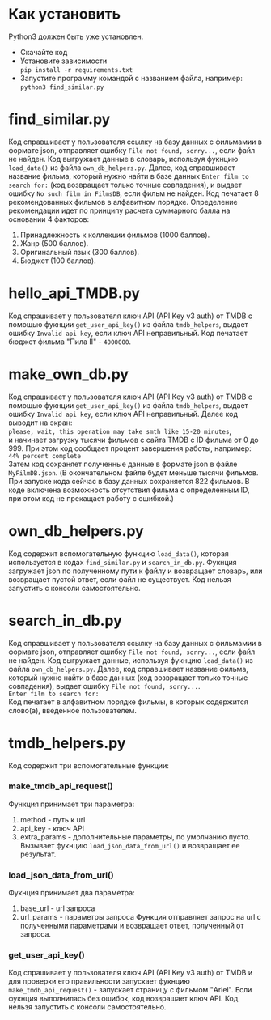# Как установить

Python3 должен быть уже установлен.
* Скачайте код
* Установите зависимости  
```pip install -r requirements.txt```
* Запустите программу командой с названием файла, например:  
```python3 find_similar.py```

# find_similar.py

Код справшивает у пользователя ссылку на базу данных с фильмамии в формате json, отправляет ошибку ```File not found, sorry...```, если файл не найден. Код выгружает данные в словарь, используя фукнцию ```load_data()``` из файла ```own_db_helpers.py```. Далее, код справшивает название фильма, который нужно найти в базе данных  ```Enter film to search for:```  (код возвращает только точные совпадения), и выдает ошибку ```No such film in FilmsDB```, если фильм не найден.  Код печатает 8 рекомендованных фильмов в алфавитном порядке. Определение рекомендации идет по принципу расчета суммарного балла на основании 4 факторов:
1. Принадлежность к коллекции фильмов (1000 баллов).
2. Жанр (500 баллов).
3. Оригинальный язык (300 баллов).
4. Бюджет (100 баллов).

# hello_api_TMDB.py

Код спрашивает у пользователя ключ API (API Key v3 auth) от TMDB c помощью фукнции ```get_user_api_key()``` из файла ```tmdb_helpers```, выдает ошибку ```Invalid api key```, если ключ API неправильный.
Код печатает бюджет фильма "Пила II" - ```4000000```.

# make_own_db.py

Код спрашивает у пользователя ключ API (API Key v3 auth) от TMDB c помощью фукнции ```get_user_api_key()``` из файла ```tmdb_helpers```, выдает ошибку ```Invalid api key```, если ключ API неправильный. Далее код выводит на экран:  
```please, wait, this operation may take smth like 15-20 minutes```,  
и начинает загрузку тысячи фильмов с сайта TMDB с ID фильма от 0 до 999. При этом код сообщает процент завершения работы, например:  
``44% percent complete``  
Затем код сохраняет полученные данные в формате json в файле ```MyFilmDB.json```. (В окончательном файле будет меньше тысячи фильмов. При запуске кода сейчас в базу данных сохраняется 822 фильмов. В коде включена возможность отсутствия фильма с определенным ID, при этом код не прекащает работу с ошибкой.)

# own_db_helpers.py

Код содержит вспомогательную функцию ```load_data()```, которая используется в кодах ```find_similar.py``` и ```search_in_db.py```. Фукнция загружает json по полученному пути к файлу и возвращает словарь, или возвращает пустой ответ, если файл не существует. Код нельзя запустить с консоли самостоятельно.

# search_in_db.py

Код справшивает у пользователя ссылку на базу данных с фильмамии в формате json, отправляет ошибку ```File not found, sorry...```, если файл не найден.  Код выгружает данные, используя фукнцию ```load_data()``` из файла ```own_db_helpers.py```. Далее, код справшивает название фильма, который нужно найти в базе данных (код возвращает только точные совпадения), выдает ошибку ```File not found, sorry...```.  
```Enter film to search for:```  
Код печатает в алфавитном порядке фильмы, в которых содержится слово(а), введенное пользователем.

# tmdb_helpers.py

Код содержит три вспомогательные функции:

### make_tmdb_api_request()
Функция принимает три параметра: 
1. method - путь к url
2. api_key - ключ API
3. extra_params - дополнительные параметры, по умолчанию пусто.
Вызывает фукнцию ```load_json_data_from_url()``` и возвращает ее результат.

### load_json_data_from_url()
Фукнция принимает два параметра:
1. base_url - url запроса
2. url_params - параметры запроса
Функция отправляет запрос на url с полученными параметрами и возвращает ответ, полученный от запроса.

### get_user_api_key()
Код спрашивает у пользователя ключ API (API Key v3 auth) от TMDB и для проверки его правильности запускает фукнцию ```make_tmdb_api_request()``` - запускает страницу с фильмом "Ariel". Если фукнция выполнилась без ошибок, код возвращает ключ API. Код нельзя запустить с консоли самостоятельно.